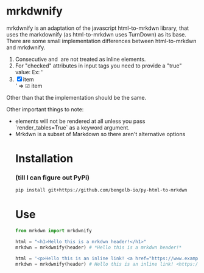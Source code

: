 # mrkdwnify

mrkdwnify is an adaptation of the javascript html-to-mrkdwn library, that uses the markdownify (as html-to-mrkdwn uses TurnDown) as its base.
There are some small implementation differences between html-to-mrkdwn and mrkdwnify.

1. Consecutive <a> and <img> are not treated as inline elements.
2. For "checked" attributes in input tags you need to provide a "true" value:
Ex: '<li class="task-list-item"><input class="task-list-item-checkbox" type="checkbox" checked="true">item</li>' => ☑︎ item

Other than that the implementation should be the same.

Other important things to note:
- <table> elements will not be rendered at all unless you pass `render_tables=True` as a keyword argument.
- Mrkdwn is a subset of Markdown so there aren't alternative options

# Installation 
### (till I can figure out PyPi)

```bash
pip install git+https://github.com/bengelb-io/py-html-to-mrkdwn
```

# Use

```python
from mrkdwn import mrkdwnify

html = "<h1>Hello this is a mrkdwn header!</h1>"
mrkdwn = mrkdwnify(header) # *Hello this is a mrkdwn header!*

html = '<p>Hello this is an inline link! <a href="https://www.example.com">Example</a></p>'
mrkdwn = mrkdwnify(header) # Hello this is an inline link! <https://www.example.com|Example>
```